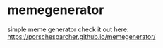 # memegenerator
simple meme generator
check it out here: https://porschesparcher.github.io/memegenerator/
